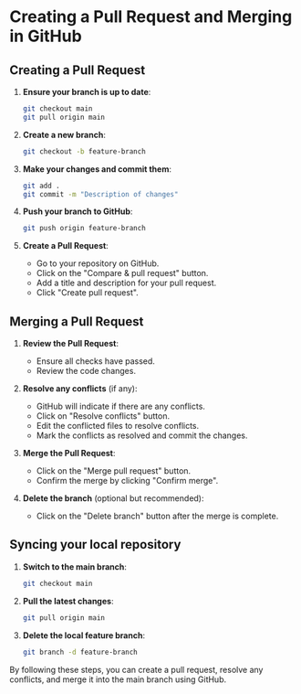 # Creating a Pull Request and Merging in GitHub

## Creating a Pull Request

1. **Ensure your branch is up to date**:
   ```sh
   git checkout main
   git pull origin main
   ```

2. **Create a new branch**:
   ```sh
   git checkout -b feature-branch
   ```

3. **Make your changes and commit them**:
   ```sh
   git add .
   git commit -m "Description of changes"
   ```

4. **Push your branch to GitHub**:
   ```sh
   git push origin feature-branch
   ```

5. **Create a Pull Request**:
   - Go to your repository on GitHub.
   - Click on the "Compare & pull request" button.
   - Add a title and description for your pull request.
   - Click "Create pull request".

## Merging a Pull Request

1. **Review the Pull Request**:
   - Ensure all checks have passed.
   - Review the code changes.

2. **Resolve any conflicts** (if any):
   - GitHub will indicate if there are any conflicts.
   - Click on "Resolve conflicts" button.
   - Edit the conflicted files to resolve conflicts.
   - Mark the conflicts as resolved and commit the changes.

3. **Merge the Pull Request**:
   - Click on the "Merge pull request" button.
   - Confirm the merge by clicking "Confirm merge".

4. **Delete the branch** (optional but recommended):
   - Click on the "Delete branch" button after the merge is complete.

## Syncing your local repository

1. **Switch to the main branch**:
   ```sh
   git checkout main
   ```

2. **Pull the latest changes**:
   ```sh
   git pull origin main
   ```

3. **Delete the local feature branch**:
   ```sh
   git branch -d feature-branch
   ```

By following these steps, you can create a pull request, resolve any conflicts, and merge it into the main branch using GitHub.